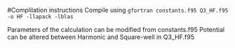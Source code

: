 #Complilation instructions
Compile using
`gfortran constants.f95 Q3_HF.f95 -o HF -llapack -lblas`

Parameters of the calculation can be modified from constants.f95
Potential can be altered between Harmonic and Square-well in Q3_HF.f95
